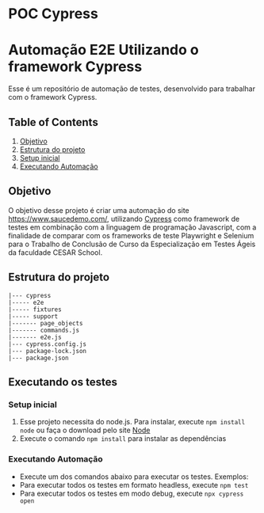 # POC Cypress

# Automação E2E Utilizando o framework Cypress

Esse é um repositório de automação de testes, desenvolvido para trabalhar com o framework Cypress.

## Table of Contents

1. [Objetivo](#objetivo)
2. [Estrutura do projeto](#estrutura-do-projeto)
5. [Setup inicial](#setup-inicial)
6. [Executando Automação](#executando-automação)

## Objetivo

O objetivo desse projeto é criar uma automação do site https://www.saucedemo.com/, utilizando [Cypress](https://www.cypress.io/) como framework de testes em combinação com a linguagem de programação Javascript, com a finalidade de comparar com os frameworks de teste Playwright e Selenium para o Trabalho de Conclusão de Curso da Especialização em Testes Ágeis da faculdade CESAR School.

## Estrutura do projeto

```
|--- cypress
|----- e2e
|----- fixtures
|----- support
|------- page_objects
|------- commands.js
|------- e2e.js
|--- cypress.config.js
|--- package-lock.json
|--- package.json
```

## Executando os testes

### Setup inicial

1. Esse projeto necessita do node.js. Para instalar, execute `npm install node` ou faça o download pelo site [Node](https://nodejs.org/en/download/)
2. Execute o comando `npm install` para instalar as dependências

### Executando Automação

- Execute um dos comandos abaixo para executar os testes.
  Exemplos:
- Para executar todos os testes em formato headless, execute `npm test`
- Para executar todos os testes em modo debug, execute  `npx cypress open`
<p>
